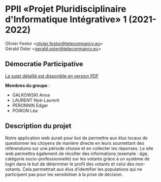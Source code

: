 # PPII «Projet Pluridisciplinaire d'Informatique Intégrative» 1 (2021-2022)

Olivier Festor <<olivier.festor@telecomnancy.eu>>  
Gérald Oster <<gerald.oster@telecomnancy.eu>>  


## Démocratie Participative

[Le sujet détaillé est disponible en version PDF](./Projet_2021_DP.pdf)

**Membres du groupe** :
- GALKOWSKI Anna
- LAURENT Noé-Laurent
- PERONNIN Edgar
- POIRON Léa

## Description du projet

Notre application web aurait pour but de permettre aux élus locaux de questionner les citoyens de manière directe en leurs soumettant des référendums sur une période choisie et en collecter les réponses. Le site web permettra également de récolter des informations (exemple : âge, catégorie socio-professionnelle) sur les votants grâce à un système de login dans le but de déterminer le profil des votants et celui des non-votants. Cela permettrait aux élus d’identifier les populations qui ne participent pas pour les sensibiliser à la prise de décision.
